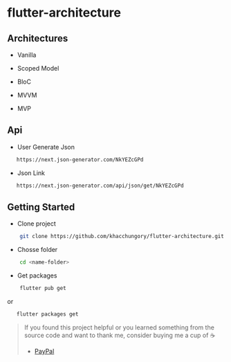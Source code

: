 # flutter-architecture

## Architectures

 - Vanilla
 
 - Scoped Model

 - BloC

 - MVVM

 - MVP

## Api

 - User Generate Json
 ``` sh
    https://next.json-generator.com/NkYEZcGPd
 ``` 
 - Json Link
 ``` sh
    https://next.json-generator.com/api/json/get/NkYEZcGPd
 ```

## Getting Started

- Clone project
```sh
    git clone https://github.com/khacchungory/flutter-architecture.git
```

- Chosse folder 
```sh
    cd <name-folder>
```
- Get packages
``` sh
    flutter pub get
```
 or
 ``` sh
    flutter packages get
 ```

> If you found this project helpful or you learned something from the source code and want to thank me, consider buying me a cup of :coffee:
>
> * [PayPal](https://www.paypal.me/khacchung98)